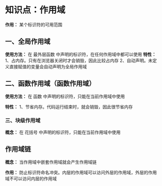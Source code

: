 # 知识点：作用域

**作用：** 某个标识符的可用范围

## 一、全局作用域

**使用方法：** 在 最外层函数 中声明的标识符，在任何作用域中都可以使用
**特性：**
1、占内存。只有在浏览器关闭时才会销毁，因此比较占内存
2、自动声明。未定义直接赋值的变量会自动声明为全局作用域

## 二、函数作用域（函数作用域）

**使用方法：** 在 函数 中声明的标识符，只能在当前作用域中使用

**特性：**
  1、节省内存。代码运行结束时，就会销毁，因此很节省内存

### 三、块级作用域
**概念：** 在 花括号 中声明的标识符，只能在当前作用域中使用

## 作用域链

**概念：** 当作用域中嵌套作用域就会产生作用域链

**作用：** 防止标识符命名冲突。内层的作用域可以访问外层的作用域，外层的作用域不可以访问内层的作用域
